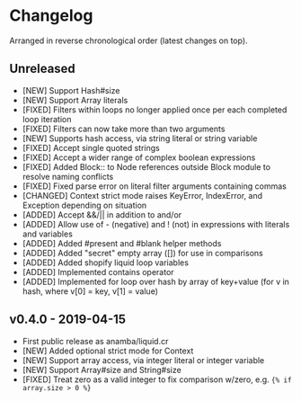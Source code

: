 # Changelog

Arranged in reverse chronological order (latest changes on top).

## Unreleased

* [NEW] Support Hash#size
* [NEW] Support Array literals
* [FIXED] Filters within loops no longer applied once per each completed loop iteration
* [FIXED] Filters can now take more than two arguments
* [NEW] Supports hash access, via string literal or string variable
* [FIXED] Accept single quoted strings
* [FIXED] Accept a wider range of complex boolean expressions
* [FIXED] Added Block:: to Node references outside Block module to resolve naming conflicts
* [FIXED] Fixed parse error on literal filter arguments containing commas
* [CHANGED] Context strict mode raises KeyError, IndexError, and Exception depending on situation
* [ADDED] Accept &&/|| in addition to and/or
* [ADDED] Allow use of - (negative) and ! (not) in expressions with literals and variables
* [ADDED] Added #present and #blank helper methods
* [ADDED] Added "secret" empty array ([]) for use in comparisons
* [ADDED] Added shopify liquid loop variables
* [ADDED] Implemented contains operator
* [ADDED] Implemented for loop over hash by array of key+value (for v in hash, where v[0] = key, v[1] = value)

## v0.4.0 - 2019-04-15

* First public release as anamba/liquid.cr
* [NEW] Added optional strict mode for Context
* [NEW] Support array access, via integer literal or integer variable
* [NEW] Support Array#size and String#size
* [FIXED] Treat zero as a valid integer to fix comparison w/zero, e.g. `{% if array.size > 0 %}`
